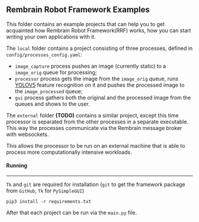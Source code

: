 ## Rembrain Robot Framework Examples

This folder contains an example projects that can help you 
to get acquainted how Rembrain Robot Framework(RRF) works, 
how you can start writing your own applications with it.

The `local` folder contains a project consisting of three processes, 
defined in `config/processes_config.yaml`:

- `image_capture` process pushes an image (currently static) 
to a `image_orig` queue for processing;
- `processor` process gets the image from the `image_orig` queue, 
runs [YOLOV5](https://github.com/ultralytics/yolov5) 
feature recognition on it and pushes the processed 
image to the `image_processed` queue;
- `gui` process gathers both the original and the processed image from the queues 
and shows to the user.

The `external` folder **(TODO)** contains a similar project, 
except this time processor is separated from the other processes 
in a separate executable.
This way the processes communicate via the Rembrain message broker 
with websockets.

This allows the processor to be run on an external machine 
that is able to process more computationally intensive workloads.

#### Running
***
`Tk` and `git` are required for installation 
(`git` to get the framework package from `GitHub`, `Tk` for `PySimpleGUI`)
```shell
pip3 install -r requirements.txt
```

After that each project can be run via the `main.py` file.
